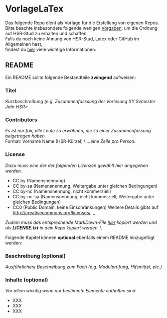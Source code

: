 # VorlageLaTex
Das folgende Repo dient als Vorlage für die Erstellung von eigenen Repos. 
Bitte beachte insbesondere folgende wenigen [Vorgaben](https://github.com/HSR-Stud/Willkommen/blob/master/HSR-Stud%20Vorgaben.md), um die Ordnung auf HSR-Stud zu erhalten und schaffen.  
Falls du noch keine Ahnung von HSR-Stud, Latex oder GitHub im Allgemeinen hast, \
findest du [hier](https://github.com/HSR-Stud/Willkommen) viele wichtige Informationen.

## README
Ein README sollte folgende Bestandteile **zwingend** aufweisen:

### Titel
_Kurzbeschreibung (e.g. Zusammenfasssung der Vorlesung XY Semester Jahr HSR>_
    
### Contributors
_Es ist nur fair, alle Leute zu erwähnen, die zu einer Zusammenfassung beigetragen haben._\
Format: Vorname Name (HSR-Kürzel) \ 
_...eine Zeile pro Person._

### License
_Dazu muss eine der der folgenden Lizenzen gewählt hier angegeben werden._
- CC by (Namensnennung)
- CC by-sa (Namensnennung, Weitergabe unter gleichen Bedingungen)
- CC by-nc (Namensnennung, nicht kommerziell)
- CC by-nc-sa (Namensnennung, nicht kommerziell, Weitergabe unter gleichen Bedingungen)
- CC0 (Public Domain, keine Einschränkungen) Weitere Details gibts auf http://creativecommons.org/licenses/. _

_Zudem muss das entsprechende MarkDown-File [hier](https://github.com/HSR-Stud/Creative-Commons-Markdown/tree/master/4.0) kopiert werden und als **LICENSE.txt** in dein Repo kopiert werden._ \

Folgende Kapitel können **optional** ebenfalls einem README hinzugefügt werden:

### Beschreibung (optional)
_Ausführlichere Beschreibung zum Fach (e.g. Modulprüfung, Hifsmittel, etc.)_

### Inhalte (optional) 
_Vor allem wichtig wenn nur bestimmte Elemente enthalten sind_
 - XXX
 - XXX
 - XXX
